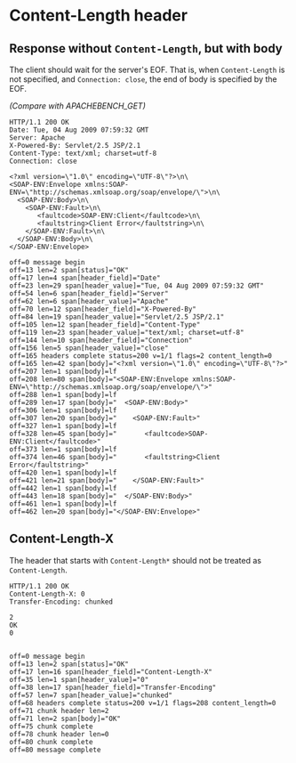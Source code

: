 Content-Length header
=====================

## Response without `Content-Length`, but with body

The client should wait for the server's EOF. That is, when
`Content-Length` is not specified, and `Connection: close`, the end of body is
specified by the EOF.

_(Compare with APACHEBENCH_GET)_

<!-- meta={"type": "response"} -->
```http
HTTP/1.1 200 OK
Date: Tue, 04 Aug 2009 07:59:32 GMT
Server: Apache
X-Powered-By: Servlet/2.5 JSP/2.1
Content-Type: text/xml; charset=utf-8
Connection: close

<?xml version=\"1.0\" encoding=\"UTF-8\"?>\n\
<SOAP-ENV:Envelope xmlns:SOAP-ENV=\"http://schemas.xmlsoap.org/soap/envelope/\">\n\
  <SOAP-ENV:Body>\n\
    <SOAP-ENV:Fault>\n\
       <faultcode>SOAP-ENV:Client</faultcode>\n\
       <faultstring>Client Error</faultstring>\n\
    </SOAP-ENV:Fault>\n\
  </SOAP-ENV:Body>\n\
</SOAP-ENV:Envelope>
```

```log
off=0 message begin
off=13 len=2 span[status]="OK"
off=17 len=4 span[header_field]="Date"
off=23 len=29 span[header_value]="Tue, 04 Aug 2009 07:59:32 GMT"
off=54 len=6 span[header_field]="Server"
off=62 len=6 span[header_value]="Apache"
off=70 len=12 span[header_field]="X-Powered-By"
off=84 len=19 span[header_value]="Servlet/2.5 JSP/2.1"
off=105 len=12 span[header_field]="Content-Type"
off=119 len=23 span[header_value]="text/xml; charset=utf-8"
off=144 len=10 span[header_field]="Connection"
off=156 len=5 span[header_value]="close"
off=165 headers complete status=200 v=1/1 flags=2 content_length=0
off=165 len=42 span[body]="<?xml version=\"1.0\" encoding=\"UTF-8\"?>"
off=207 len=1 span[body]=lf
off=208 len=80 span[body]="<SOAP-ENV:Envelope xmlns:SOAP-ENV=\"http://schemas.xmlsoap.org/soap/envelope/\">"
off=288 len=1 span[body]=lf
off=289 len=17 span[body]="  <SOAP-ENV:Body>"
off=306 len=1 span[body]=lf
off=307 len=20 span[body]="    <SOAP-ENV:Fault>"
off=327 len=1 span[body]=lf
off=328 len=45 span[body]="       <faultcode>SOAP-ENV:Client</faultcode>"
off=373 len=1 span[body]=lf
off=374 len=46 span[body]="       <faultstring>Client Error</faultstring>"
off=420 len=1 span[body]=lf
off=421 len=21 span[body]="    </SOAP-ENV:Fault>"
off=442 len=1 span[body]=lf
off=443 len=18 span[body]="  </SOAP-ENV:Body>"
off=461 len=1 span[body]=lf
off=462 len=20 span[body]="</SOAP-ENV:Envelope>"
```

## Content-Length-X

The header that starts with `Content-Length*` should not be treated as
`Content-Length`.

<!-- meta={"type": "response"} -->
```http
HTTP/1.1 200 OK
Content-Length-X: 0
Transfer-Encoding: chunked

2
OK
0


```

```log
off=0 message begin
off=13 len=2 span[status]="OK"
off=17 len=16 span[header_field]="Content-Length-X"
off=35 len=1 span[header_value]="0"
off=38 len=17 span[header_field]="Transfer-Encoding"
off=57 len=7 span[header_value]="chunked"
off=68 headers complete status=200 v=1/1 flags=208 content_length=0
off=71 chunk header len=2
off=71 len=2 span[body]="OK"
off=75 chunk complete
off=78 chunk header len=0
off=80 chunk complete
off=80 message complete
```
